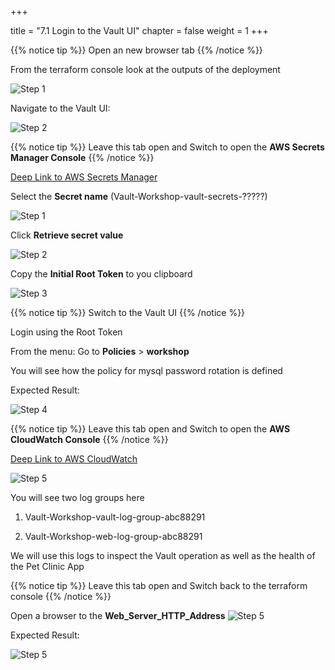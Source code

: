 +++

title = "7.1 Login to the Vault UI"
chapter = false
weight = 1
+++

{{% notice tip %}}
Open an new browser tab
{{% /notice %}}

From the terraform console look at the outputs of the deployment 

![Step 1](/images/lab7/vault-url.png)

Navigate to the Vault UI:

![Step 2](/images/lab7/vault-ui.png)

{{% notice tip %}}
Leave this tab open and Switch to open the __AWS Secrets Manager Console__
{{% /notice %}}

[Deep Link to AWS Secrets Manager](https://console.aws.amazon.com/secretsmanager/home?region=us-east-1#/listSecrets)

Select the __Secret name__ (Vault-Workshop-vault-secrets-?????)

![Step 1](/images/lab7/sm1.png)

Click __Retrieve secret value__

![Step 2](/images/lab7/sm2.png)

Copy the __Initial Root Token__ to you clipboard

![Step 3](/images/lab7/sm3.png)


{{% notice tip %}}
Switch to the Vault UI
{{% /notice %}}

Login using the Root Token

From the menu: Go to __Policies__ > __workshop__

You will see how the policy for mysql password rotation is defined

Expected Result:

![Step 4](/images/lab7/vault-policy.png)


{{% notice tip %}}
Leave this tab open and Switch to open the __AWS CloudWatch Console__
{{% /notice %}}

[Deep Link to AWS CloudWatch](https://console.aws.amazon.com/cloudwatch/home?region=us-west-2#logsV2:log-groups)

![Step 5](/images/lab7/cw-logs.png)

You will see two log groups here

1. Vault-Workshop-vault-log-group-abc88291

2. Vault-Workshop-web-log-group-abc88291

We will use this logs to inspect the Vault operation as well as the health of the Pet Clinic App

{{% notice tip %}}
Leave this tab open and Switch back to the terraform console
{{% /notice %}}

Open a browser to the __Web_Server_HTTP_Address__
![Step 5](/images/lab7/petclinic-url.png)

Expected Result:

![Step 5](/images/lab7/petclinic-app.png)


